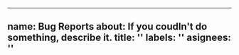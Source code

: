 -----
name: Bug Reports
about: If you coudln't do something, describe it.
title: ''
labels: ''
asignees: ''
-----
